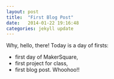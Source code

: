 ```yaml
---
layout: post
title:  "First Blog Post"
date:   2014-01-22 19:16:48
categories: jekyll update
---
```


<p>Why, hello, there! Today is a day of firsts: 
<ul>
<li> first day of MakerSquare, </li>
<li> first project for class, </li>
<li> first blog post. Whoohoo!! </li>
</ul>
</p>

		


